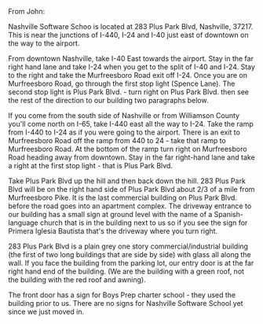 From John:

Nashville Software Schoo is located at 283 Plus Park Blvd, Nashville, 37217.  This is near the junctions of I-440, I-24 and I-40 just east of downtown on the way to the airport.  

From downtown Nashville, take I-40 East towards the airport.  Stay in the far right hand lane and take I-24 when you get to the split of I-40 and I-24.  Stay to the right and take the Murfreesboro Road exit off I-24.  Once you are on Murfreesboro Road, go through the first stop light (Spence Lane).  The second stop light is Plus Park Blvd.  - turn right on Plus Park Blvd. then see the rest of the direction to our building two paragraphs below.

If you come from the south side of Nashville or from Williamson County you'll come north on I-65, take I-440 east all the way to I-24. Take the ramp from I-440 to I-24 as if you were going to the airport. There is an exit to Murfreesboro Road off the ramp from 440 to 24 - take that ramp to Murfreesboro Road.  At the bottom of the ramp turn right on Murfreesboro Road heading away from downtown.  Stay in the far right-hand lane and take a right at the first stop light - that is Plus Park Blvd.  

Take Plus Park Blvd up the hill and then back down the hill.  283 Plus Park Blvd will be on the right hand side of Plus Park Blvd about 2/3 of a mile from Murfreesboro Pike.  It is the last commercial building on Plus Park Blvd. before the road goes into an apartment complex.  The driveway entrance to our building has a small sign at ground level with the name of a Spanish-language church that is in the building next to us so if you see the sign for Primera Iglesia Bautista that's the driveway where you turn right.  

283 Plus Park Blvd is a plain grey one story commercial/industrial building (the first of two long buildings that are side by side) with glass all along the wall.  If you face the building from the parking lot, our entry door is at the far right hand end of the building. (We are the building with a green roof, not the building with the red roof and awning).

The front door has a sign for Boys Prep charter school - they used the building prior to us.  There are no signs for Nashville Software School yet since we just moved in.  
